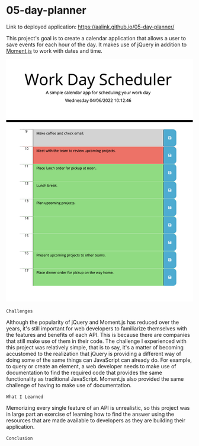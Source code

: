 # 05-day-planner

Link to deployed application: https://aalink.github.io/05-day-planner/

This project's goal is to create a calendar application that allows a user to save events for each hour of the day. It makes use of jQuery in addition to [Moment.js](https://momentjs.com/) to work with dates and time.

![Day Planner](assets/day-planner.png)  

```
Challenges
```
Although the popularity of jQuery and Moment.js has reduced over the years, it's still important for web developers to familiarize themselves with the features and benefits of each API.  This is because there are companies that still make use of them in their code. The challenge I experienced with this project was relatively simple, that is to say, it's a matter of becoming accustomed to the realization that jQuery is providing a different way of doing some of the same things can JavaScript can already do.  For example, to query or create an element, a web developer needs to make use of documentation to find the required code that provides the same functionality as traditional JavaScript.  Moment.js also provided the same challenge of having to make use of documentation.


```
What I Learned
```
Memorizing every single feature of an API is unrealistic, so this project was in large part an exercise of learning how to find the answer using the resources that are made available to developers as they are building their application.


```
Conclusion
```